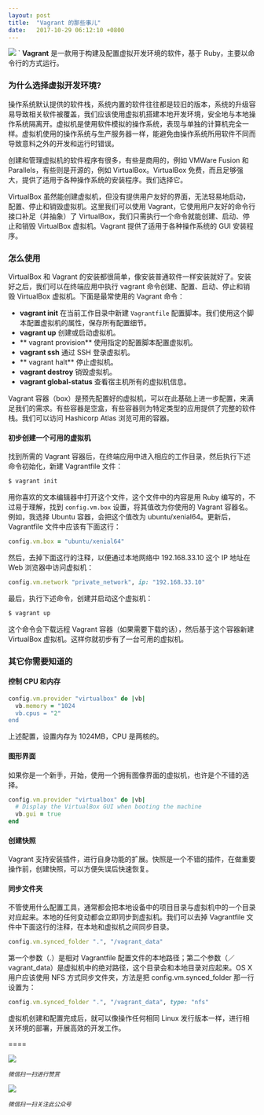 ```yaml
---
layout: post
title:  "Vagrant 的那些事儿"
date:   2017-10-29 06:12:10 +0800
---
```

![](https://bgtj-me.b0.upaiyun.com/image/vagrant.jpg)
`
**Vagrant** 是一款用于构建及配置虚拟开发环境的软件，基于 Ruby，主要以命令行的方式运行。

### 为什么选择虚拟开发环境?

操作系统默认提供的软件栈，系统内置的软件往往都是较旧的版本，系统的升级容易导致相关软件被覆盖，我们应该使用虚拟机搭建本地开发环境，安全地与本地操作系统隔离开。虚拟机是使用软件模拟的操作系统，表现与单独的计算机完全一样。虚拟机使用的操作系统与生产服务器一样，能避免由操作系统所用软件不同而导致意料之外的开发和运行时错误。

创建和管理虚拟机的软件程序有很多，有些是商用的，例如 VMWare Fusion 和 Parallels，有些则是开源的，例如 VirtualBox。VirtualBox 免费，而且足够强大，提供了适用于各种操作系统的安装程序。我们选择它。

VirtualBox 虽然能创建虚拟机，但没有提供用户友好的界面，无法轻易地启动，配置、停止和销毁虚拟机。这里我们可以使用 Vagrant，它使用用户友好的命令行接口补足（并抽象）了 VirtualBox，我们只需执行一个命令就能创建、启动、停止和销毁 VirtualBox 虚拟机。Vagrant 提供了适用于各种操作系统的 GUI 安装程序。

### 怎么使用

VirtualBox 和 Vagrant 的安装都很简单，像安装普通软件一样安装就好了。安装好之后，我们可以在终端应用中执行 vagrant 命令创建、配置、启动、停止和销毁 VirtualBox 虚拟机。下面是最常使用的 Vagrant 命令：

* **vagrant init** 在当前工作目录中新建 `Vagrantfile` 配置脚本。我们使用这个脚本配置虚拟机的属性，保存所有配置细节。
* **vagrant up** 创建或启动虚拟机。
* ** vagrant provision** 使用指定的配置脚本配置虚拟机。
* **vagrant ssh** 通过 SSH 登录虚拟机。
* ** vagrant halt** 停止虚拟机。
* **vagrant destroy** 销毁虚拟机。
* **vagrant global-status** 查看宿主机所有的虚拟机信息。

Vagrant 容器（box）是预先配置好的虚拟机，可以在此基础上进一步配置，来满足我们的需求。有些容器是空盒，有些容器则为特定类型的应用提供了完整的软件栈。我们可以访问 Hashicorp Atlas 浏览可用的容器。

#### 初步创建一个可用的虚拟机

找到所需的 Vagrant 容器后，在终端应用中进入相应的工作目录，然后执行下述命令初始化，新建 Vagrantfile 文件：

```bash
$ vagrant init
```

用你喜欢的文本编辑器中打开这个文件，这个文件中的内容是用 Ruby 编写的，不过易于理解，找到 `config.vm.box` 设置，将其值改为你使用的 Vagrant 容器名。例如，我选择 Ubuntu 容器，会把这个值改为 ubuntu/xenial64。更新后，Vagrantfile 文件中应该有下面这行：

```ruby
config.vm.box = "ubuntu/xenial64"
```

然后，去掉下面这行的注释，以便通过本地网络中 192.168.33.10 这个 IP 地址在 Web 浏览器中访问虚拟机：

```ruby
config.vm.network "private_network", ip: "192.168.33.10"
```

最后，执行下述命令，创建并启动这个虚拟机：

```bash
$ vagrant up
```

这个命令会下载远程 Vagrant 容器（如果需要下载的话），然后基于这个容器新建 VirtualBox 虚拟机。这样你就初步有了一台可用的虚拟机。

### 其它你需要知道的

#### 控制 CPU 和内存

```ruby
config.vm.provider "virtualbox" do |vb| 
  vb.memory = "1024
  vb.cpus = "2"
end
```

上述配置，设置内存为 1024MB，CPU 是两核的。

#### 图形界面

如果你是一个新手，开始，使用一个拥有图像界面的虚拟机，也许是个不错的选择。

```ruby
config.vm.provider "virtualbox" do |vb| 
  # Display the VirtualBox GUI when booting the machine 
  vb.gui = true  
end
```

#### 创建快照

Vagrant 支持安装插件，进行自身功能的扩展。快照是一个不错的插件，在做重要操作前，创建快照，可以方便失误后快速恢复。

#### 同步文件夹

不管使用什么配置工具，通常都会把本地设备中的项目目录与虚拟机中的一个目录对应起来。本地的任何变动都会立即同步到虚拟机。我们可以去掉 Vagrantfile 文件中下面这行的注释，在本地和虚拟机之间同步目录。

```ruby
config.vm.synced_folder ".", "/vagrant_data"
```

第一个参数（.）是相对 Vagrantfile 配置文件的本地路径；第二个参数（／vagrant_data）是虚拟机中的绝对路径，这个目录会和本地目录对应起来。OS X 用户应该使用 NFS 方式同步文件夹，方法是把 config.vm.synced_folder 那一行设置为：

```ruby
config.vm.synced_folder ".", "/vagrant_data", type: "nfs"
```

虚拟机创建和配置完成后，就可以像操作任何相同 Linux 发行版本一样，进行相关环境的部署，开展高效的开发工作。

====

![](http://pic.zinaer.com/201710/zanshang.jpg)

<small>*微信扫一扫进行赞赏*</small>

![](http://pic.zinaer.com/201710/zinaer_wx.jpg)

<small>*微信扫一扫关注此公众号*</small>